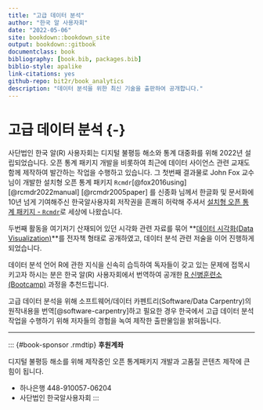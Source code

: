 ```yaml
--- 
title: "고급 데이터 분석"
author: "한국 알 사용자회"
date: "2022-05-06"
site: bookdown::bookdown_site
output: bookdown::gitbook
documentclass: book
bibliography: [book.bib, packages.bib]
biblio-style: apalike
link-citations: yes
github-repo: bit2r/book_analytics
description: "데이터 분석을 위한 최신 기술을 출판하여 공개합니다."
---
```



# 고급 데이터 분석 {-}

사단법인 한국 알(R) 사용자회는 디지털 불평등 해소와 통계 대중화를 위해 
2022년 설립되었습니다. 오픈 통계 패키지 개발을 비롯하여
최근에 데이터 사이언스 관련 교재도 함께 제작하여 발간하는 작업을 수행하고 있습니다.
그 첫번째 결과물로 John Fox 교수님이 개발한 설치형 오픈 통계 패키지 `Rcmdr`[@fox2016using] [@rcmdr2022manual] [@rcmdr2005paper] 를 신종화 님께서 한글화 및 문서화에 10년 넘게 기여해주신 한국알사용자회 저작권을 흔쾌히 
허락해 주셔서 [설치형 오픈 통계 패키지 - `Rcmdr`](https://r2bit.com/Rcmdr/)로 세상에 나왔습니다.

두번째 활동을 여기저기 산재되어 있던 시각화 관련 자료를 묶어
**[데이터 시각화(Data Visualization)](https://r2bit.com/book_viz/)**를 전자책 형태로 공개하였고,
데이터 분석 관련 저술을 이어 진행하게 되었습니다.

데이터 분석 언어 R에 관한 지식을 신속히 습득하여 독자들이 갖고 있는 문제에 
접목시키고자 하시는 분은 한국 알(R) 사용자회에서 번역하여 공개한 
[R 신병훈련소(Bootcamp)](https://dl-dashboard.shinyapps.io/rbootcamp/) 과정을
추천드립니다.

고급 데이터 분석을 위해 소프트웨어/데이터 카펜트리(Software/Data Carpentry)의 
원작내용을 번역[@software-carpentry]하고 필요한 경우 한국에서 고급 데이터 분석작업을 수행하기 위해 
저자들의 경험을 녹여 제작한 출판물임을 밝혀둡니다.

---

::: {#book-sponsor .rmdtip}
**후원계좌**

디지털 불평등 해소를 위해 제작중인 오픈 통계패키지 개발과 고품질 콘텐츠 제작에 큰 힘이 됩니다.

  - 하나은행 448-910057-06204
  - 사단법인 한국알사용자회
:::
